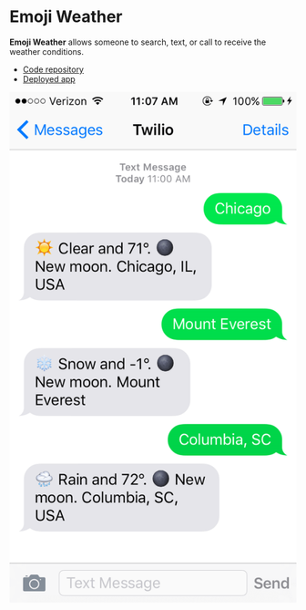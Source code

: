 # Emoji Weather

**Emoji Weather** allows someone to search, text, or call to receive the weather conditions.

- [Code repository](https://github.com/richardcornish/emojiweather)
- [Deployed app](https://emojiweather.herokuapp.com/)

![Screenshot](emojiweather/static/img/screenshot.png)